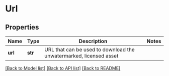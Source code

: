 # Url

## Properties
Name | Type | Description | Notes
------------ | ------------- | ------------- | -------------
**url** | **str** | URL that can be used to download the unwatermarked, licensed asset | 

[[Back to Model list]](../README.md#documentation-for-models) [[Back to API list]](../README.md#documentation-for-api-endpoints) [[Back to README]](../README.md)


